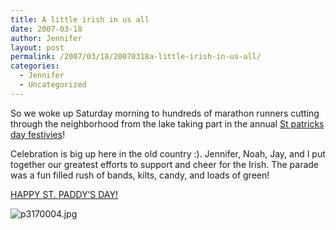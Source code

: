 ```yaml
---
title: A little irish in us all
date: 2007-03-18
author: Jennifer
layout: post
permalink: /2007/03/18/20070318a-little-irish-in-us-all/
categories:
  - Jennifer
  - Uncategorized
---
```

So we woke up Saturday morning to hundreds of marathon runners cutting through the neighborhood from the lake taking part in the annual [St patricks day festivies](http://www.stpatsmadison.org/ "St patricks day festivies")!

Celebration is big up here in the old country :). Jennifer, Noah, Jay, and I put together our greatest efforts to support and cheer for the Irish. The parade was a fun filled rush of bands, kilts, candy, and loads of green!

[HAPPY ST. PADDY&#8217;S DAY!](http://www.flickr.com/photos/jenniferandJennifers_photos/ "HAPPY ST. PADDY'S DAY!")

<img id="image140" alt="p3170004.jpg" src="http://static.squarespace.com/static/50db6bb3e4b015296cd43789/50dfa5b1e4b0dc6320e0b5ea/50dfa5b1e4b0dc6320e0b66a/1174217127000/?format=original" />
